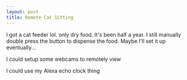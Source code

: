 ```yaml
---
layout: post
title: Remote Cat Sitting
---
```


I got a cat feeder lol. only dry food.
It's been half a year. I still manually double press the button to dispense the food. Maybe I'll set it up eventually...

I could setup some webcams to remotely view

I could use my Alexa echo clock thing
